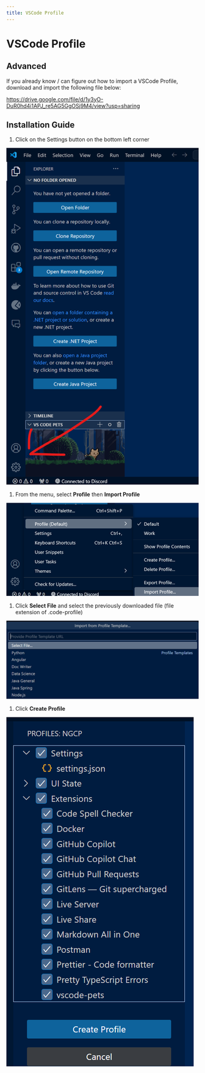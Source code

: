 ```yaml
---
title: VSCode Profile
---
```

# VSCode Profile

## Advanced

If you already know / can figure out how to import a VSCode Profile, download and import the following file below:

https://drive.google.com/file/d/1y3yO-DuR0hd4i1APJ_re5AG5GgOSj9M4/view?usp=sharing

## Installation Guide

1. Click on the Settings button on the bottom left corner

![Settings Button](./assets/settings-button.png)

1. From the menu, select **Profile** then **Import Profile**

![Import Profiles](./assets/import-profiles.png)

1. Click **Select File** and select the previously downloaded file (file extension of .code-profile)

![Select File](./assets/select-file.png)

1. Click **Create Profile**

![Profile Contents](./assets/profile-contents.png)
